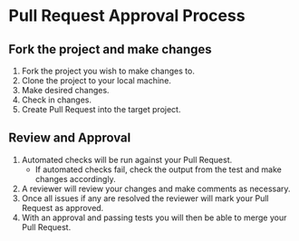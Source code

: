 # Pull Request Approval Process

## Fork the project and make changes

1. Fork the project you wish to make changes to.
2. Clone the project to your local machine.
3. Make desired changes.
4. Check in changes.
5. Create Pull Request into the target project.

## Review and Approval

1. Automated checks will be run against your Pull Request.
   - If automated checks fail, check the output from the test and make changes accordingly.
2. A reviewer will review your changes and make comments as necessary.
3. Once all issues if any are resolved the reviewer will mark your Pull Request as approved.
4. With an approval and passing tests you will then be able to merge your Pull Request.
